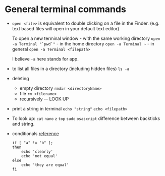 # General terminal commands

* ```open <file>``` is equivalent to double clicking on a file in the Finder. (e.g. text based files will open in your default text editor)

    To open a new terminal window
        - with the same working directory
        ```open -a Terminal "`pwd`"```
        - in the home directory
        ```open -a Terminal ~```
        - in general
        ```open -a Terminal <filepath>```

    I believe ```-a``` here stands for app. 

* to list all files in a directory (including hidden files)
    ```ls -a```

* deleting
    - empty directory
    ```rmdir <directoryName>```
    - file
    ```rm <filename>```
    - recursively -- LOOK UP

* print a string in terminal
    ```echo "string"```
    ```echo <filepath>```

* To look up: 
    ```cat```
    ```nano```
    ```z```
    ```top```
    ```sudo```
    ```osascript```
    difference between backticks and string. 

* conditionals
    [reference](https://linuxacademy.com/blog/linux/conditions-in-bash-scripting-if-statements/)
    ```
    if [ "a" != "b" ]; 
    then
        echo 'clearly'
        echo 'not equal' 
    else 
        echo 'they are equal'
    fi
    ```